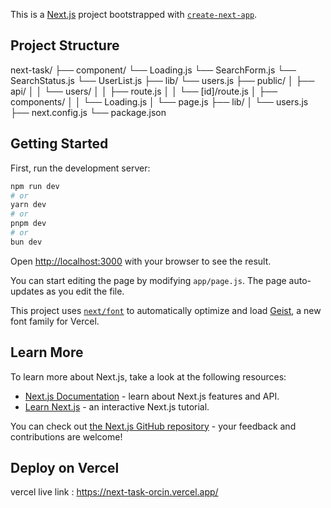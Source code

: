 This is a [Next.js](https://nextjs.org) project bootstrapped with [`create-next-app`](https://github.com/vercel/next.js/tree/canary/packages/create-next-app).


## Project Structure

next-task/
├── component/
    └── Loading.js
    └── SearchForm.js
    └── SearchStatus.js
    └── UserList.js
├── lib/
    └── users.js
├── public/
│   ├── api/
│   │   └── users/
│   │       ├── route.js
│   │       └── [id]/route.js
│   ├── components/
│   │   └── Loading.js
│   └── page.js
├── lib/
│   └── users.js
├── next.config.js
└── package.json


## Getting Started

First, run the development server:

```bash
npm run dev
# or
yarn dev
# or
pnpm dev
# or
bun dev
```

Open [http://localhost:3000](http://localhost:3000) with your browser to see the result.

You can start editing the page by modifying `app/page.js`. The page auto-updates as you edit the file.

This project uses [`next/font`](https://nextjs.org/docs/app/building-your-application/optimizing/fonts) to automatically optimize and load [Geist](https://vercel.com/font), a new font family for Vercel.

## Learn More

To learn more about Next.js, take a look at the following resources:

- [Next.js Documentation](https://nextjs.org/docs) - learn about Next.js features and API.
- [Learn Next.js](https://nextjs.org/learn) - an interactive Next.js tutorial.

You can check out [the Next.js GitHub repository](https://github.com/vercel/next.js) - your feedback and contributions are welcome!

## Deploy on Vercel
vercel live link : https://next-task-orcin.vercel.app/
